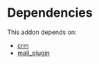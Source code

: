 # Dependencies

This addon depends on:

- [crm](../../../../odoo-bringout-oca-ocb-crm)
- [mail_plugin](../../../../../oca-ocb-core/odoo-bringout-oca-ocb-mail_plugin)
